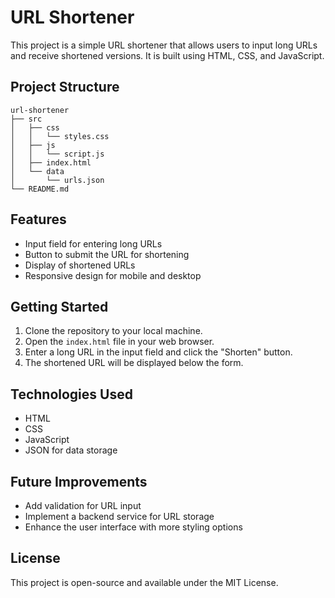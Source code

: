 # URL Shortener

This project is a simple URL shortener that allows users to input long URLs and receive shortened versions. It is built using HTML, CSS, and JavaScript.

## Project Structure

```
url-shortener
├── src
│   ├── css
│   │   └── styles.css
│   ├── js
│   │   └── script.js
│   ├── index.html
│   └── data
│       └── urls.json
└── README.md
```

## Features

- Input field for entering long URLs
- Button to submit the URL for shortening
- Display of shortened URLs
- Responsive design for mobile and desktop

## Getting Started

1. Clone the repository to your local machine.
2. Open the `index.html` file in your web browser.
3. Enter a long URL in the input field and click the "Shorten" button.
4. The shortened URL will be displayed below the form.

## Technologies Used

- HTML
- CSS
- JavaScript
- JSON for data storage

## Future Improvements

- Add validation for URL input
- Implement a backend service for URL storage
- Enhance the user interface with more styling options

## License

This project is open-source and available under the MIT License.